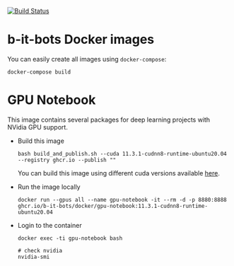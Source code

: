 [<!--lint ignore no-dead-urls-->![Build Status](https://github.com/b-it-bots/docker/workflows/CI/badge.svg)](https://github.com/b-it-bots/docker/actions?workflow=CI)

# b-it-bots Docker images

You can easily create all images using `docker-compose`:

```
docker-compose build
```

# GPU Notebook

This image contains several packages for deep learning projects with NVidia GPU support.

* Build this image
  ```
  bash build_and_publish.sh --cuda 11.3.1-cudnn8-runtime-ubuntu20.04 --registry ghcr.io --publish ""
  ```

  You can build this image using different cuda versions available [here](https://hub.docker.com/r/nvidia/cuda/tags).

* Run the image locally
  ```
  docker run --gpus all --name gpu-notebook -it --rm -d -p 8880:8888 ghcr.io/b-it-bots/docker/gpu-notebook:11.3.1-cudnn8-runtime-ubuntu20.04
  ```

* Login to the container
  ```
  docker exec -ti gpu-notebook bash

  # check nvidia
  nvidia-smi
  ``` 
